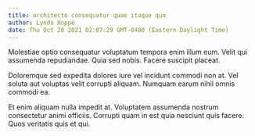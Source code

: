 ```yaml
---
title: architecto consequatur quae itaque quo
author: Lynda Hoppe
date: Thu Oct 28 2021 02:07:29 GMT-0400 (Eastern Daylight Time)
---
```

Molestiae optio consequatur voluptatum tempora enim illum eum. Velit qui assumenda repudiandae. Quia sed nobis. Facere suscipit placeat.

 Doloremque sed expedita dolores iure vel incidunt commodi non at. Vel soluta aut voluptas velit corrupti aliquam. Numquam earum nihil omnis commodi ea.

 Et enim aliquam nulla impedit at. Voluptatem assumenda nostrum consectetur animi officiis. Corrupti quam in est quia nesciunt quis facere. Quos veritatis quis et qui.
